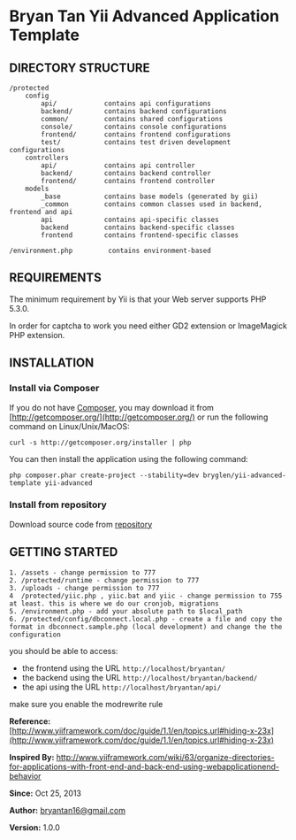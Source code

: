 Bryan Tan Yii Advanced Application Template
===========================================

DIRECTORY STRUCTURE
-------------------

```
/protected
    config
        api/            contains api configurations
        backend/        contains backend configurations
        common/         contains shared configurations
        console/        contains console configurations
        frontend/       contains frontend configurations
        test/           contains test driven development configurations
    controllers
        api/            contains api controller
        backend/        contains backend controller
        frontend/       contains frontend controller
    models
        _base           contains base models (generated by gii)
        _common         contains common classes used in backend, frontend and api
        api             contains api-specific classes
        backend         contains backend-specific classes
        frontend        contains frontend-specific classes

/environment.php         contains environment-based
```

REQUIREMENTS
------------

The minimum requirement by Yii is that your Web server supports PHP 5.3.0.

In order for captcha to work you need either GD2 extension or ImageMagick PHP extension.

INSTALLATION
------------

### Install via Composer

If you do not have [Composer](http://getcomposer.org/), you may download it from
[http://getcomposer.org/](http://getcomposer.org/) or run the following command on Linux/Unix/MacOS:

~~~
curl -s http://getcomposer.org/installer | php
~~~

You can then install the application using the following command:

~~~
php composer.phar create-project --stability=dev bryglen/yii-advanced-template yii-advanced
~~~

### Install from repository

Download source code from [repository](https://github.com/bryglen/yii-advanced-template)

GETTING STARTED
---------------

    1. /assets - change permission to 777
    2. /protected/runtime - change permission to 777
    3. /uploads - change permission to 777
    4  /protected/yiic.php , yiic.bat and yiic - change permission to 755 at least. this is where we do our cronjob, migrations
    5. /environment.php - add your absolute path to $local_path
    6. /protected/config/dbconnect.local.php - create a file and copy the format in dbconnect.sample.php (local development) and change the the configuration

you should be able to access:

- the frontend using the URL `http://localhost/bryantan/`
- the backend using the URL `http://localhost/bryantan/backend/`
- the api using the URL `http://localhost/bryantan/api/`

make sure you enable the modrewrite rule

**Reference:** [http://www.yiiframework.com/doc/guide/1.1/en/topics.url#hiding-x-23x](http://www.yiiframework.com/doc/guide/1.1/en/topics.url#hiding-x-23x)

**Inspired By:** http://www.yiiframework.com/wiki/63/organize-directories-for-applications-with-front-end-and-back-end-using-webapplicationend-behavior

**Since:** Oct 25, 2013

**Author:** bryantan16@gmail.com

**Version:** 1.0.0